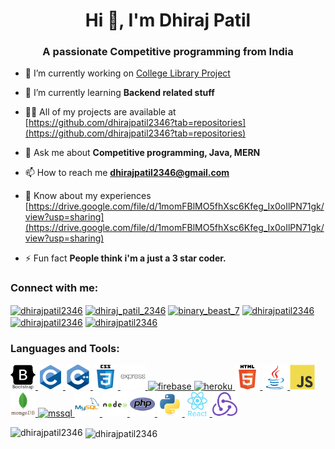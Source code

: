 <h1 align="center">Hi 👋, I'm Dhiraj Patil</h1>
<h3 align="center">A passionate Competitive programming from India</h3>

- 🔭 I’m currently working on [College Library Project](https://github.com/dhirajpatil2346/College-Library-Project)

- 🌱 I’m currently learning **Backend related stuff**

- 👨‍💻 All of my projects are available at [https://github.com/dhirajpatil2346?tab=repositories](https://github.com/dhirajpatil2346?tab=repositories)

- 💬 Ask me about **Competitive programming, Java, MERN**

- 📫 How to reach me **dhirajpatil2346@gmail.com**

- 📄 Know about my experiences [https://drive.google.com/file/d/1momFBlMO5fhXsc6Kfeg_Ix0oIlPN71gk/view?usp=sharing](https://drive.google.com/file/d/1momFBlMO5fhXsc6Kfeg_Ix0oIlPN71gk/view?usp=sharing)

- ⚡ Fun fact **People think i'm a just a 3 star coder.**

<h3 align="left">Connect with me:</h3>
<p align="left">
<a href="https://linkedin.com/in/dhirajpatil2346" target="blank"><img align="center" src="https://raw.githubusercontent.com/rahuldkjain/github-profile-readme-generator/master/src/images/icons/Social/linked-in-alt.svg" alt="dhirajpatil2346" height="30" width="40" /></a>
<a href="https://instagram.com/dhiraj_patil_2346" target="blank"><img align="center" src="https://raw.githubusercontent.com/rahuldkjain/github-profile-readme-generator/master/src/images/icons/Social/instagram.svg" alt="dhiraj_patil_2346" height="30" width="40" /></a>
<a href="https://www.codechef.com/users/binary_beast_7" target="blank"><img align="center" src="https://cdn.jsdelivr.net/npm/simple-icons@3.1.0/icons/codechef.svg" alt="binary_beast_7" height="30" width="40" /></a>
<a href="https://www.hackerrank.com/dhirajpatil2346" target="blank"><img align="center" src="https://raw.githubusercontent.com/rahuldkjain/github-profile-readme-generator/master/src/images/icons/Social/hackerrank.svg" alt="dhirajpatil2346" height="30" width="40" /></a>
<a href="https://codeforces.com/profile/dhirajpatil2346" target="blank"><img align="center" src="https://raw.githubusercontent.com/rahuldkjain/github-profile-readme-generator/master/src/images/icons/Social/codeforces.svg" alt="dhirajpatil2346" height="30" width="40" /></a>
<a href="https://www.leetcode.com/dhirajpatil2346" target="blank"><img align="center" src="https://raw.githubusercontent.com/rahuldkjain/github-profile-readme-generator/master/src/images/icons/Social/leet-code.svg" alt="dhirajpatil2346" height="30" width="40" /></a>
</p>

<h3 align="left">Languages and Tools:</h3>
<p align="left"> <a href="https://getbootstrap.com" target="_blank" rel="noreferrer"> <img src="https://raw.githubusercontent.com/devicons/devicon/master/icons/bootstrap/bootstrap-plain-wordmark.svg" alt="bootstrap" width="40" height="40"/> </a> <a href="https://www.cprogramming.com/" target="_blank" rel="noreferrer"> <img src="https://raw.githubusercontent.com/devicons/devicon/master/icons/c/c-original.svg" alt="c" width="40" height="40"/> </a> <a href="https://www.w3schools.com/cpp/" target="_blank" rel="noreferrer"> <img src="https://raw.githubusercontent.com/devicons/devicon/master/icons/cplusplus/cplusplus-original.svg" alt="cplusplus" width="40" height="40"/> </a> <a href="https://www.w3schools.com/css/" target="_blank" rel="noreferrer"> <img src="https://raw.githubusercontent.com/devicons/devicon/master/icons/css3/css3-original-wordmark.svg" alt="css3" width="40" height="40"/> </a> <a href="https://expressjs.com" target="_blank" rel="noreferrer"> <img src="https://raw.githubusercontent.com/devicons/devicon/master/icons/express/express-original-wordmark.svg" alt="express" width="40" height="40"/> </a> <a href="https://firebase.google.com/" target="_blank" rel="noreferrer"> <img src="https://www.vectorlogo.zone/logos/firebase/firebase-icon.svg" alt="firebase" width="40" height="40"/> </a> <a href="https://heroku.com" target="_blank" rel="noreferrer"> <img src="https://www.vectorlogo.zone/logos/heroku/heroku-icon.svg" alt="heroku" width="40" height="40"/> </a> <a href="https://www.w3.org/html/" target="_blank" rel="noreferrer"> <img src="https://raw.githubusercontent.com/devicons/devicon/master/icons/html5/html5-original-wordmark.svg" alt="html5" width="40" height="40"/> </a> <a href="https://www.java.com" target="_blank" rel="noreferrer"> <img src="https://raw.githubusercontent.com/devicons/devicon/master/icons/java/java-original.svg" alt="java" width="40" height="40"/> </a> <a href="https://developer.mozilla.org/en-US/docs/Web/JavaScript" target="_blank" rel="noreferrer"> <img src="https://raw.githubusercontent.com/devicons/devicon/master/icons/javascript/javascript-original.svg" alt="javascript" width="40" height="40"/> </a> <a href="https://www.mongodb.com/" target="_blank" rel="noreferrer"> <img src="https://raw.githubusercontent.com/devicons/devicon/master/icons/mongodb/mongodb-original-wordmark.svg" alt="mongodb" width="40" height="40"/> </a> <a href="https://www.microsoft.com/en-us/sql-server" target="_blank" rel="noreferrer"> <img src="https://www.svgrepo.com/show/303229/microsoft-sql-server-logo.svg" alt="mssql" width="40" height="40"/> </a> <a href="https://www.mysql.com/" target="_blank" rel="noreferrer"> <img src="https://raw.githubusercontent.com/devicons/devicon/master/icons/mysql/mysql-original-wordmark.svg" alt="mysql" width="40" height="40"/> </a> <a href="https://nodejs.org" target="_blank" rel="noreferrer"> <img src="https://raw.githubusercontent.com/devicons/devicon/master/icons/nodejs/nodejs-original-wordmark.svg" alt="nodejs" width="40" height="40"/> </a> <a href="https://www.php.net" target="_blank" rel="noreferrer"> <img src="https://raw.githubusercontent.com/devicons/devicon/master/icons/php/php-original.svg" alt="php" width="40" height="40"/> </a> <a href="https://www.python.org" target="_blank" rel="noreferrer"> <img src="https://raw.githubusercontent.com/devicons/devicon/master/icons/python/python-original.svg" alt="python" width="40" height="40"/> </a> <a href="https://reactjs.org/" target="_blank" rel="noreferrer"> <img src="https://raw.githubusercontent.com/devicons/devicon/master/icons/react/react-original-wordmark.svg" alt="react" width="40" height="40"/> </a> <a href="https://redux.js.org" target="_blank" rel="noreferrer"> <img src="https://raw.githubusercontent.com/devicons/devicon/master/icons/redux/redux-original.svg" alt="redux" width="40" height="40"/> </a> </p>

<p><img align="left" src="https://github-readme-stats.vercel.app/api/top-langs?username=dhirajpatil2346&show_icons=true&locale=en&layout=compact" alt="dhirajpatil2346" /></p>

<p>&nbsp;<img align="center" src="https://github-readme-stats.vercel.app/api?username=dhirajpatil2346&show_icons=true&locale=en" alt="dhirajpatil2346" /></p>
